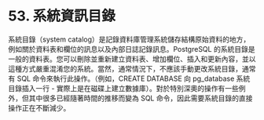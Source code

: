 # 53. 系統資訊目錄

系統目錄（system catalog）是記錄資料庫管理系統儲存結構原始資料的地方，例如關於資料表和欄位的訊息以及內部日誌記錄訊息。PostgreSQL 的系統目錄是一般的資料表。您可以刪除並重新建立資料表、增加欄位、插入和更新內容，並以這種方式嚴重混淆您的系統。當然，通常情況下，不應該手動更改系統目錄，通常有 SQL 命令來執行此操作。（例如，CREATE DATABASE 向 pg\_database 系統目錄插入一行 - 實際上是在磁碟上建立數據庫）。對於特別深奧的操作有一些例外，但其中很多已經隨著時間的推移而變為 SQL 命令，因此需要系統目錄的直接操作正在不斷減少。
